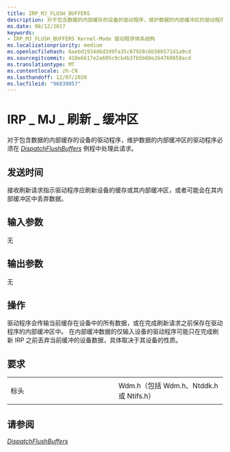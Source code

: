 ```yaml
---
title: IRP_MJ_FLUSH_BUFFERS
description: 对于包含数据的内部缓存的设备的驱动程序，维护数据的内部缓冲区的驱动程序必须在 DispatchFlushBuffers 例程中处理此请求。
ms.date: 08/12/2017
keywords:
- IRP_MJ_FLUSH_BUFFERS Kernel-Mode 驱动程序体系结构
ms.localizationpriority: medium
ms.openlocfilehash: 6aebd1934d6d3d9fa35c07928c6b50b571d1a9cd
ms.sourcegitcommit: 418e6617e2a695c9cb4b37b5b60e264760858acd
ms.translationtype: MT
ms.contentlocale: zh-CN
ms.lasthandoff: 12/07/2020
ms.locfileid: "96839057"
---
```

# <a name="irp_mj_flush_buffers"></a>IRP \_ MJ \_ 刷新 \_ 缓冲区


对于包含数据的内部缓存的设备的驱动程序，维护数据的内部缓冲区的驱动程序必须在 [*DispatchFlushBuffers*](/windows-hardware/drivers/ddi/wdm/nc-wdm-driver_dispatch) 例程中处理此请求。

<a name="when-sent"></a>发送时间
---------

接收刷新请求指示驱动程序应刷新设备的缓存或其内部缓冲区，或者可能会在其内部缓冲区中丢弃数据。

## <a name="input-parameters"></a>输入参数


无

## <a name="output-parameters"></a>输出参数


无

<a name="operation"></a>操作
---------

驱动程序会传输当前缓存在设备中的所有数据，或在完成刷新请求之前保存在驱动程序的内部缓冲区中。 在内部缓冲数据的仅输入设备的驱动程序可能只在完成刷新 IRP 之前丢弃当前缓冲的设备数据，具体取决于其设备的性质。

<a name="requirements"></a>要求
------------

<table>
<colgroup>
<col width="50%" />
<col width="50%" />
</colgroup>
<tbody>
<tr class="odd">
<td><p>标头</p></td>
<td>Wdm.h（包括 Wdm.h、Ntddk.h 或 Ntifs.h）</td>
</tr>
</tbody>
</table>

## <a name="see-also"></a>请参阅


[*DispatchFlushBuffers*](/windows-hardware/drivers/ddi/wdm/nc-wdm-driver_dispatch)

 

